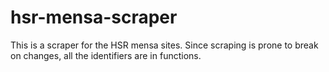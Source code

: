# hsr-mensa-scraper

This is a scraper for the HSR mensa sites. Since scraping is prone to break on changes, all the identifiers are in functions.
